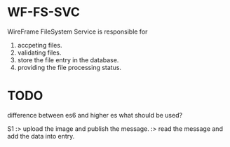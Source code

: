# WF-FS-SVC

WireFrame FileSystem Service is responsible for
1. accpeting files.
2. validating files.
3. store the file entry in the database.
4. providing the file processing status.


# TODO
difference between es6 and higher es
what should be used?
<!--  -->


S1 :> upload the image and publish the message. 
   :> read the message and add the data into entry.